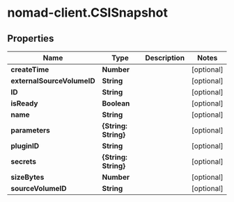 # nomad-client.CSISnapshot

## Properties

Name | Type | Description | Notes
------------ | ------------- | ------------- | -------------
**createTime** | **Number** |  | [optional] 
**externalSourceVolumeID** | **String** |  | [optional] 
**ID** | **String** |  | [optional] 
**isReady** | **Boolean** |  | [optional] 
**name** | **String** |  | [optional] 
**parameters** | **{String: String}** |  | [optional] 
**pluginID** | **String** |  | [optional] 
**secrets** | **{String: String}** |  | [optional] 
**sizeBytes** | **Number** |  | [optional] 
**sourceVolumeID** | **String** |  | [optional] 


